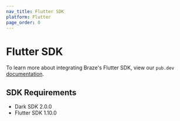 ```yaml
---
nav_title: Flutter SDK
platform: Flutter
page_order: 0
---
```


# Flutter SDK

To learn more about integrating Braze's Flutter SDK, view our `pub.dev` [documentation](https://pub.dev/packages/braze_plugin).

## SDK Requirements
* Dark SDK 2.0.0
* Flutter SDK 1.10.0
